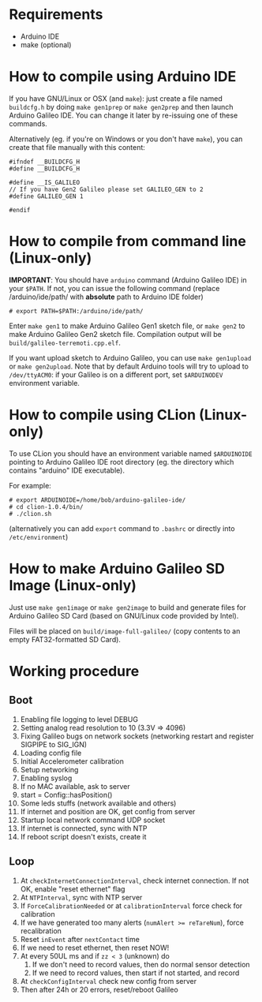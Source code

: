 # Requirements

* Arduino IDE
* make (optional)

# How to compile using Arduino IDE

If you have GNU/Linux or OSX (and `make`): just create a file named `buildcfg.h` by doing `make gen1prep` or `make gen2prep` and then launch Arduino Galileo IDE. You can change it later by re-issuing one of these commands.

Alternatively (eg. if you're on Windows or you don't have `make`), you can create that file manually with this content:

    #ifndef __BUILDCFG_H
    #define __BUILDCFG_H

    #define __IS_GALILEO
    // If you have Gen2 Galileo please set GALILEO_GEN to 2
    #define GALILEO_GEN 1

    #endif

# How to compile from command line (Linux-only)

**IMPORTANT**: You should have `arduino` command (Arduino Galileo IDE) in your `$PATH`. If not, you can issue the following command (replace /arduino/ide/path/ with **absolute** path to Arduino IDE folder)

    # export PATH=$PATH:/arduino/ide/path/

Enter `make gen1` to make Arduino Galileo Gen1 sketch file, or `make gen2` to make Arduino Galileo Gen2 sketch file. Compilation output will be `build/galileo-terremoti.cpp.elf`.

If you want upload sketch to Arduino Galileo, you can use `make gen1upload` or `make gen2upload`.
Note that by default Arduino tools will try to upload to `/dev/ttyACM0`: if your Galileo is on a different port, set `$ARDUINODEV` environment variable.

# How to compile using CLion (Linux-only)

To use CLion you should have an environment variable named `$ARDUINOIDE` pointing to Arduino Galileo IDE root directory (eg. the directory which contains "arduino" IDE executable).

For example:

	# export ARDUINOIDE=/home/bob/arduino-galileo-ide/
	# cd clion-1.0.4/bin/
	# ./clion.sh

(alternatively you can add `export` command to `.bashrc` or directly into `/etc/environment`)

# How to make Arduino Galileo SD Image (Linux-only)

Just use `make gen1image` or `make gen2image` to build and generate files for Arduino Galileo SD Card (based on GNU/Linux code provided by Intel).

Files will be placed on `build/image-full-galileo/` (copy contents to an empty FAT32-formatted SD Card).

# Working procedure

## Boot

1. Enabling file logging to level DEBUG
2. Setting analog read resolution to 10 (3.3V => 4096)
3. Fixing Galileo bugs on network sockets (networking restart and register SIGPIPE to SIG_IGN)
4. Loading config file
5. Initial Accelerometer calibration
6. Setup networking
7. Enabling syslog
8. If no MAC available, ask to server
9. start = Config::hasPosition()
10. Some leds stuffs (network available and others)
11. If internet and position are OK, get config from server
12. Startup local network command UDP socket
13. If internet is connected, sync with NTP
14. If reboot script doesn't exists, create it

## Loop

1. At `checkInternetConnectionInterval`, check internet connection. If not OK, enable "reset ethernet" flag
2. At `NTPInterval`, sync with NTP server
3. If `ForceCalibrationNeeded` or at `calibrationInterval` force check for calibration
4. If we have generated too many alerts (`numAlert >= reTareNum`), force recalibration
5. Reset `inEvent` after `nextContact` time
6. If we need to reset ethernet, then reset NOW!
7. At every 50UL ms and if `zz < 3` (unknown) do
	1. If we don't need to record values, then do normal sensor detection
	2. If we need to record values, then start if not started, and record
8. At `checkConfigInterval` check new config from server
9. Then after 24h or 20 errors, reset/reboot Galileo
